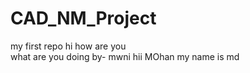 # CAD_NM_Project
my first repo
hi 
how are you      
what are you doing
by- mwni
hii MOhan
my name is md
